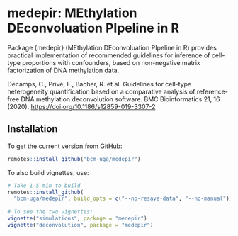 # medepir: MEthylation DEconvoluation PIpeline in R

Package {medepir} (MEthylation DEconvoluation PIpeline in R) provides practical implementation of recommended guidelines for inference of cell-type proportions with confounders, based on non-negative matrix factorization of DNA methylation data. 

Decamps, C., Privé, F., Bacher, R. et al. Guidelines for cell-type heterogeneity quantification based on a comparative analysis of reference-free DNA methylation deconvolution software. BMC Bioinformatics 21, 16 (2020). https://doi.org/10.1186/s12859-019-3307-2

## Installation

To get the current version from GitHub:

```R
remotes::install_github("bcm-uga/medepir")
```

To also build vignettes, use:

```R
# Take 1-5 min to build
remotes::install_github(
  "bcm-uga/medepir", build_opts = c("--no-resave-data", "--no-manual"))
                        
# To see the two vignettes:
vignette("simulations", package = "medepir")
vignette("deconvolution", package = "medepir")
```
